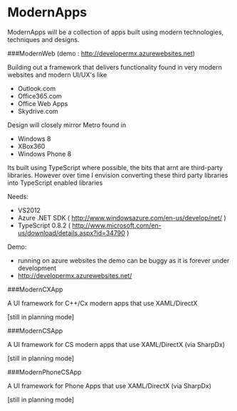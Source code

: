 ModernApps
==========

ModernApps will be a collection of apps built using modern technologies, techniques and designs.



###ModernWeb  (demo : http://developermx.azurewebsites.net)

Building out a framework that delivers functionality found in very modern websites and modern UI/UX's like
  - Outlook.com
  - Office365.com
  - Office Web Apps
  - Skydrive.com

Design will closely mirror Metro found in 
  - Windows 8
  - XBox360
  - Windows Phone 8

Its built using TypeScript where possible, the bits that arnt are third-party libraries. However over time I envision converting these third party libraries into TypeScript enabled libraries

Needs:   
  - VS2012
  - Azure .NET SDK ( http://www.windowsazure.com/en-us/develop/net/ )
  - TypeScript 0.8.2 ( http://www.microsoft.com/en-us/download/details.aspx?id=34790 )  

  
Demo:
  - running on azure websites the demo can be buggy as it is forever under development 
  - http://developermx.azurewebsites.net/     


###ModernCXApp

A UI framework for C++/Cx modern apps that use XAML/DirectX

[still in planning mode]


###ModernCSApp

A UI framework for CS modern apps that use XAML/DirectX (via SharpDx)

[still in planning mode]


###ModernPhoneCSApp 

A UI framework for Phone Apps that use XAML/DirectX (via SharpDx)
  
[still in planning mode]
